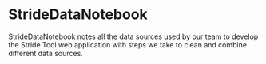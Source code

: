 # StrideDataNotebook
StrideDataNotebook notes all the data sources used by our team to develop the Stride Tool web application with steps we take to clean and combine different data sources. 
